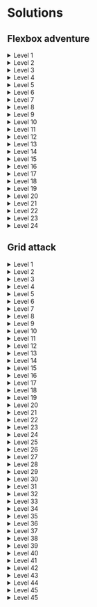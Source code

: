# Solutions

## Flexbox adventure

<details>
  <summary>Level 1</summary>

    justify-content: center;

</details>

<details>
  <summary>Level 2</summary>

    justify-content: flex-end;

</details>

<details>
  <summary>Level 3</summary>

    justify-content: space-between;

</details>

<details>
  <summary>Level 4</summary>

    justify-content: space-around;

</details>

<details>
  <summary>Level 5</summary>

    justify-content: space-evenly;

</details>

<details>
  <summary>Level 6</summary>

    align-items: center;

</details>

<details>
  <summary>Level 7</summary>

    align-items: flex-end;

</details>

<details>
  <summary>Level 8</summary>

    justify-content: center;
    align-items: center;

</details>

<details>
  <summary>Level 9</summary>

    justify-content: space-between;
    align-items: flex-end;

</details>

<details>
  <summary>Level 10</summary>

    flex-direction: column;

</details>

<details>
  <summary>Level 11</summary>

    flex-direction: row-reverse;

</details>

<details>
  <summary>Level 12</summary>

    flex-direction: column;
    justify-content: flex-end;

</details>

<details>
  <summary>Level 13</summary>

    flex-direction: row-reverse;
    justify-content: center;
    align-items: center;

</details>

<details>
  <summary>Level 14</summary>

    order: 2;

</details>

<details>
  <summary>Level 15</summary>

    align-self: center;

</details>

<details>
  <summary>Level 16</summary>

    order: -1;
    align-self: flex-end;

</details>

<details>
  <summary>Level 17</summary>

    flex-direction: column-reverse;
    justify-content: flex-end;
    align-items: center;

</details>

<details>
  <summary>Level 18</summary>

    order: 2;
    align-self: center;

</details>

<details>
  <summary>Level 19</summary>

    flex-wrap: wrap;

</details>

<details>
  <summary>Level 20</summary>

    align-content: center;

</details>

<details>
  <summary>Level 21</summary>

    align-content: flex-end;
    justify-content: center;

</details>

<details>
  <summary>Level 22</summary>

    flex-direction: column-reverse;
    justify-content: space-around;
    align-items: flex-end;

</details>

<details>
  <summary>Level 23</summary>

    flex-direction: column-reverse;
    flex-wrap: wrap-reverse;
    align-content: center;
    justify-content: center;

</details>

<details>
  <summary>Level 24</summary>

    flex-direction: column-reverse;
    flex-wrap: wrap-reverse;
    align-content: center;
    justify-content: center;

</details>

## Grid attack

<details>
  <summary>Level 1</summary>

    grid-template-columns: 1fr 1fr;

</details>

<details>
  <summary>Level 2</summary>

    grid-template-columns: 20% 40% 40%;

</details>

<details>
  <summary>Level 3</summary>

    grid-template-columns: repeat(4, 25%);

</details>

<details>
  <summary>Level 4</summary>

    grid-template-columns: repeat(3, 30%);

</details>

<details>
  <summary>Level 5</summary>

    grid-template-columns: 100px 30%;

</details>

<details>
  <summary>Level 6</summary>

    grid-template-columns: repeat(3, 1fr);

</details>

<details>
  <summary>Level 7</summary>

    grid-template-columns: repeat(4, 1fr);

</details>

<details>
  <summary>Level 8</summary>

    grid-template-columns: 100px repeat(3, 1fr);

</details>

<details>
  <summary>Level 9</summary>

    grid-template-columns: 20% 100px 1fr;

</details>

<details>
  <summary>Level 10</summary>

    grid-template-columns: 1fr auto 1fr;

</details>

<details>
  <summary>Level 11</summary>

    grid-template: 100px 150px 1fr / 25% 50% 25%;

</details>

<details>
  <summary>Level 12</summary>

    grid-template: 1fr 2fr 1fr / 1fr 2fr 1fr;

</details>

<details>
  <summary>Level 13</summary>

    gap: 0 15px;

</details>

<details>
  <summary>Level 14</summary>

    grid-template: 1fr 2fr 1fr / 1fr 2fr 1fr;
    gap: 0 5%;

</details>

<details>
  <summary>Level 15</summary>

    gap: 40px 0;

</details>

<details>
  <summary>Level 16</summary>

    gap: 15% 10px;

</details>

<details>
  <summary>Level 17</summary>

    gap: 20px;

</details>

<details>
  <summary>Level 18</summary>

    grid-template: 1fr 1fr 100px / 1fr 100px auto;
    gap: 10% 20px;

</details>

<details>
  <summary>Level 19</summary>

    grid-column-start: 3;

</details>

<details>
  <summary>Level 20</summary>

    grid-column-start: 2;
    grid-column-end: 4;

</details>

<details>
  <summary>Level 21</summary>

    grid-column-start: 2;
    grid-column-end: 4;

</details>

<details>
  <summary>Level 22</summary>

    grid-column-start: span 2;

    gap: 15px;
    grid-template: 100px 1fr / 1fr 1fr 1fr;

</details>

<details>
  <summary>Level 23</summary>

    grid-row-start: 2;

</details>

<details>
  <summary>Level 24</summary>

    grid-row-start: 1;
    grid-row-end: 5;

</details>

<details>
  <summary>Level 25</summary>

    grid-row: span 4;

</details>

<details>
  <summary>Level 26</summary>

    grid-row: span 3;
    grid-column: span 2;

</details>

<details>
  <summary>Level 27</summary>

    gap: 15px;
    grid-template: repeat(4, 1fr) / repeat(4, 1fr);

    grid-area: 3 / 2 / 5 / 4;

</details>

<details>
  <summary>Level 28</summary>

    grid-area: 2 / 1 / 5 / 4;

</details>

<details>
  <summary>Level 29</summary>

    gap: 15px 10px;

    grid-area: 3 / 2 / 5 / 4;

    grid-area: 1 / 4 / 4 / 5;

</details>

<details>
  <summary>Level 30</summary>

    grid-area: 1 / 1 / 4 / 4;

</details>

<details>
  <summary>Level 31</summary>

    gap: 15px;
    grid-template-columns: 1fr 2fr 1fr;

    grid-area: 1 / 3 / 5 / 4;

    grid-area: 1 / 1 / 4 / 3;

</details>

<details>
  <summary>Level 32</summary>

    gap: 15px 10px;

    grid-area: 1 / 1 / 3 / 3;

    grid-area: 3 / 1 / 4 / 4;

</details>

<details>
  <summary>Level 33</summary>

    grid-template-columns: min-content 1fr;

</details>

<details>
  <summary>Level 34</summary>

    grid-template: 1fr min-content / min-content 1fr;

</details>

<details>
  <summary>Level 35</summary>

    grid-template: 1fr 1fr / max-content 1fr;

</details>

<details>
  <summary>Level 36</summary>

    grid-template: 1fr 1fr / max-content min-content;

</details>

<details>
  <summary>Level 37</summary>

    grid-template-columns: minmax(250px, 1fr) 1fr;

</details>

<details>
  <summary>Level 38</summary>

    grid-template: 1fr 1fr / minmax(auto, 200px) 150px;

</details>

<details>
  <summary>Level 39</summary>

    grid-template: 1fr 1fr / minmax(min-content, 200px) minmax(min-content, auto);

</details>

<details>
  <summary>Level 40</summary>

    grid-template-columns: repeat(4, 150px);

</details>

<details>
  <summary>Level 41</summary>

    gap: 15px;
    grid-template-columns: repeat(4, minmax(150px, auto));

</details>

<details>
  <summary>Level 42</summary>

    gap: 15px;
    grid-template-columns: repeat(2, minmax(100px, 1fr));

</details>

<details>
  <summary>Level 43</summary>

    grid-template: 100px 1fr 100px / 100px 1fr 100px;

</details>

<details>
  <summary>Level 44</summary>

    gap: 15px;

    grid-area: 2 / 2 / 4 / 4;

    grid-area: 1 / 1 / 2 / 4;

</details>

<details>
  <summary>Level 45</summary>

    gap: 15px;
    grid-template: 100px 200px 1fr / 1fr 1fr 1fr;

    grid-area: 2 / 2 / 4 / 4;

    grid-area: 1 / 1 / 2 / 3;

    grid-area: 2 / 1 / 4 / 2;

</details>

<details>
  <summary>Level 45</summary>

    grid-auto-flow: column;

</details>
